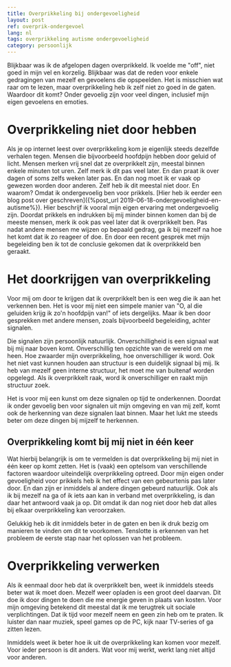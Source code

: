 ```yaml
---
title: Overprikkeling bij ondergevoeligheid
layout: post
ref: overprik-ondergevoel
lang: nl
tags: overprikkeling autisme ondergevoeligheid
category: persoonlijk
---
```


Blijkbaar was ik de afgelopen dagen overprikkeld. Ik voelde me "off", niet goed in mijn vel en korzelig. Blijkbaar was dat de reden voor enkele gedragingen van mezelf en gevoelens die opspeelden. Het is misschien wat raar om te lezen, maar overprikkeling heb ik zelf niet zo goed in de gaten. Waardoor dit komt? Onder gevoelig zijn voor veel dingen, inclusief mijn eigen gevoelens en emoties.

# Overprikkeling niet door hebben

Als je op internet leest over overprikkeling kom je eigenlijk steeds dezelfde verhalen tegen. Mensen die bijvoorbeeld hoofdpijn hebben door geluid of licht. Mensen merken vrij snel dat ze overprikkelt zijn, meestal binnen enkele minuten tot uren.
Zelf merk ik dit pas veel later. En dan praat ik over dagen of soms zelfs weken later pas. En dan nog moet ik er vaak op gewezen worden door anderen. Zelf heb ik dit meestal niet door. En waarom? Omdat ik ondergevoelig ben voor prikkels. [Hier heb ik eerder een blog post over geschreven]({%post_url 2019-06-18-ondergevoeligheid-en-autisme%}).
Hier beschrijf ik vooral mijn eigen ervaring met ondergevoelig zijn. Doordat prikkels en indrukken bij mij minder binnen komen dan bij de meeste mensen, merk ik ook pas veel later dat ik overprikkelt ben.
Pas nadat andere mensen me wijzen op bepaald gedrag, ga ik bij mezelf na hoe het komt dat ik zo reageer of doe. En door een recent gesprek met mijn begeleiding ben ik tot de conclusie gekomen dat ik overprikkeld ben geraakt.

# Het doorkrijgen van overprikkeling

Voor mij om door te krijgen dat ik overprikkelt ben is een weg die ik aan het verkennen ben. Het is voor mij niet een simpele manier van "O, al die geluiden krijg ik zo'n hoofdpijn van!" of iets dergelijks. Maar ik ben door gesprekken met andere mensen, zoals bijvoorbeeld begeleiding, achter signalen.

Die signalen zijn persoonlijk natuurlijk. Onverschilligheid is een signaal wat bij mij naar boven komt. Onverschillig ten opzichte van de wereld om me heen. Hoe zwaarder mijn overprikkeling, hoe onverschilliger ik word. Ook het niet vast kunnen houden aan structuur is een duidelijk signaal bij mij. Ik heb van mezelf geen interne structuur, het moet me van buitenaf worden opgelegd. Als ik overprikkelt raak, word ik onverschilliger en raakt mijn structuur zoek.

Het is voor mij een kunst om deze signalen op tijd te onderkennen. Doordat ik onder gevoelig ben voor signalen uit mijn omgeving en van mij zelf, komt ook de herkenning van deze signalen laat binnen. Maar het lukt me steeds beter om deze dingen bij mijzelf te herkennen.

## Overprikkeling komt bij mij niet in één keer

Wat hierbij belangrijk is om te vermelden is dat overprikkeling bij mij niet in één keer op komt zetten. Het is (vaak) een optelsom van verschillende factoren waardoor uiteindelijk overprikkeling optreed. Door mijn eigen onder gevoeligheid voor prikkels heb ik het effect van een gebeurtenis pas later door. En dan zijn er inmiddels al andere dingen gebeurd natuurlijk. Ook als ik bij mezelf na ga of ik iets aan kan in verband met overprikkeling, is dan daar het antwoord vaak ja op. Dit omdat ik dan nog niet door heb dat alles bij elkaar overprikkeling kan veroorzaken.

Gelukkig heb ik dit inmiddels beter in de gaten en ben ik druk bezig om manieren te vinden om dit te voorkomen. Tenslotte is erkennen van het probleem de eerste stap naar het oplossen van het probleem.

# Overprikkeling verwerken

Als ik eenmaal door heb dat ik overprikkelt ben, weet ik inmiddels steeds beter wat ik moet doen. Mezelf weer opladen is een groot deel daarvan. Dit doe ik door dingen te doen die me energie geven in plaats van kosten. Voor mijn omgeving betekend dit meestal dat ik me terugtrek uit sociale verplichtingen. Dat ik tijd voor mezelf neem en geen zin heb om te praten. Ik luister dan naar muziek, speel games op de PC, kijk naar TV-series of ga zitten lezen.

Inmiddels weet ik beter hoe ik uit de overprikkeling kan komen voor mezelf. Voor ieder persoon is dit anders. Wat voor mij werkt, werkt lang niet altijd voor anderen.
